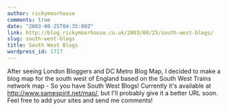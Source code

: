 ```yaml
---
author: rickymoorhouse
comments: true
date: "2003-08-25T04:35:00Z"
link: http://blog.rickymoorhouse.co.uk/2003/08/25/south-west-blogs/
slug: south-west-blogs
title: South West Blogs
wordpress_id: 1717
---
```


After seeing London Bloggers and DC Metro Blog Map, I decided to make a blog map for the south west of England based on the South West Trains network map - So you have South West Blogs! Currently it's available at http://www.samespirit.net/map/, but I'll probably give it a better URL soon. Feel free to add your sites and send me comments!
